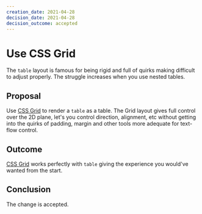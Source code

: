 ```yaml
---
creation_date: 2021-04-28
decision_date: 2021-04-28
decision_outcome: accepted
---
```

# Use CSS Grid

The `table` layout is famous for being rigid and full of quirks making
difficult to adjust properly. The struggle increases when you use nested
tables.


## Proposal

Use [CSS Grid] to render a `table` as a table. The Grid layout gives full
control over the 2D plane, let's you control direction, alignment, etc without
getting into the quirks of padding, margin and other tools more adequate for
text-flow control.


## Outcome

[CSS Grid] works perfectly with `table` giving the experience you would've
wanted from the start.


## Conclusion

The change is accepted.


[CSS Grid]: https://developer.mozilla.org/en-US/docs/Web/CSS/CSS_Grid_Layout/Basic_Concepts_of_Grid_Layout
